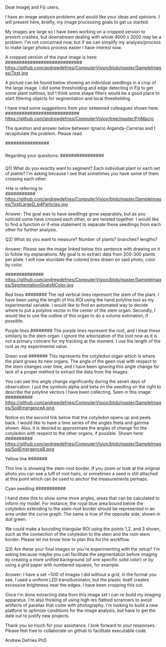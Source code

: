 Dear Imagej and Fiji users,

I have an image analysis problems and would like your ideas and opinions. I will present here, briefly, my image processing goals to get us started:

My images are large so I have been working on a cropped version to prevent crashes, but downstream dealing with whole 4000 x 3000 may be a problem. I'm not concerned now, but if we can simplify my analysis/process to make larger photos process easier I have interest now.

A cropped version of the input image is here:
############################
https://github.com/andrewdefries/ComputerVision/blob/master/SampleImages/Test.jpg


A picture can be found below showing an individual seedlings in a crop of the large image. I did some thresholding and edge detecting in Fiji to get some plant outlines, but I think some shape filters would be a good place to start filtering objects for segmentation and local thresholding.

I have tried some suggestions from your esteemed colleagues shown here:
###########################
https://github.com/andrewdefries/ComputerVision/tree/master/FijiMacro


The question and answer below between Ignacio Arganda-Carreras and I recapitulate the problem. Please read.

################
#####
Regarding your questions:
################
#####

Q1) What do you exactly want to segment? Each individual plant or each set of plants? I'm asking because I see that sometimes you have some of them crossing each other.

*He is referring to  
###########
https://github.com/andrewdefries/ComputerVision/blob/master/SampleImages/TestLargeD_b4Particles.jpg

Answer: The goal was to have seedlings grow separately, but as you noticed some have crossed each other, or are twisted together. I would like to find a function or if-else statement to separate these seedlings from each other for further analysis.


Q2) What do you want to measure? Number of plants? branches? lengths?

Answer: Please see the image linked below this sentence with drawing on it to follow my explanations.  My goal is to extract data from 200-300 plants per plate. I will now elucidate the colored lines drawn on said photo, color by color.

##############
https://github.com/andrewdefries/ComputerVision/blob/master/SampleImages/SegmentationGoalsNColor.jpg


Red lines
########
The red vertical lines represent the stem of the plant. I have been using the length of this ROI using the hand polyline tool as my experimental variable. I would like to find an automated way to decide where to put a polyline vector in the center of the stem organ. Secondly, I would like to use the outline of this organ to do a volume estimation, if possible.

Purple lines
########
The purple lines represent the root, and I treat these similarly to the stem organ. I ignore the arborization of the root now as it is not a primary concern for my tracking at the moment. I use the length of the root as my experimental value.

Green oval
#######
This represents the cotyledon organ which is where the plant grows its new organs. The angle of the geen oval with respect to the stem changes over time, and I have been ignoring this angle change for lack of a proper method to extract the data from the images.

You can see this angle change significantly during the seven days of observation. I put the symbols alpha and beta on the seedling on the right to describe the polyline vectors I have been collecting. Seen in this image:
##########
https://github.com/andrewdefries/ComputerVision/blob/master/SampleImages/SoilEmergenceA.png

Notice on the second link below that the cotyledon opens up and peels back. I would like to have a time series of the angles theta and gamma shown. Also, it is desired to approximate the angles of change for the cotyledon with respect to the other organs, if possible. Shown here:
##########
https://github.com/andrewdefries/ComputerVision/blob/master/SampleImages/SoilEmergenceB.png


Yellow line
#######

This line is showing the stem-root border. If you zoom or look at the original photo you can see a tuft of root hairs, or sometimes a seed is still attached at this point which can be used to anchor the measurements perhaps.

Cyan seedling
###########

I hand drew this to show some more angles, areas that can be calculated to inform my model. For instance, the royal blue area bound below the cotyledon extending to the stem-root border should be represented in an area under the curve graph. The same is true of the opposite side, shown in dull green. 

We could make a bounding triangular ROI using the points 1,2, and 3 shown, such as the connection of the cotyledon to the stem and the root-stem border. Please let me know how to plan this for the workflow.

Q3) Are these your final images or you're experimenting with the setup? I'm asking because maybe you can facilitate the segmentation before imaging by creating a more unified background (of one specific solid color) or by using a grid paper with numbered squares, for example.

Answer: I have a set ~500 of images I did without a grid, in the format you see. I used a uniform LED transilluminator, but the plastic itself creates excessive brightness near the edges. I have been cropping this out.

Once I'm done extracting data from this image set I can re-build my imaging apparatus. I'm also thinking of using high res flatbed scranners to avoid artifacts of parallax that come with photography. I'm looking to build a new platform to optimize conditions for the image analysis, but have to get the data out to justify new projects.

Thank you so much for your assistance. I look forward to your responses. Please feel free to collaborate on github to facilitate executable code.

Andrew Defries PhD


